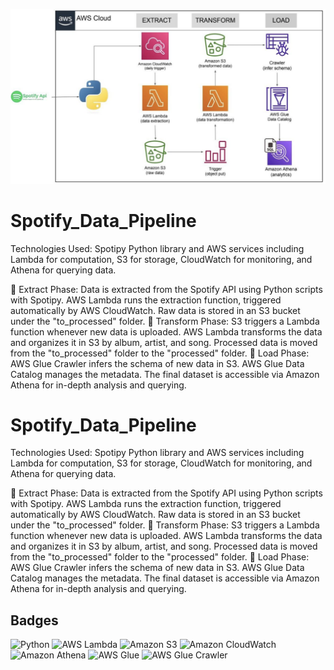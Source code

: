 ![Spotify ETL](https://github.com/shetty12/spotify_etl/blob/main/spotify%20photo.png)

# Spotify_Data_Pipeline


Technologies Used:
Spotipy Python library and AWS services including Lambda for computation, S3 for storage, CloudWatch for monitoring, and Athena for querying data.

📌 Extract Phase:
Data is extracted from the Spotify API using Python scripts with Spotipy.
AWS Lambda runs the extraction function, triggered automatically by AWS CloudWatch.
Raw data is stored in an S3 bucket under the "to_processed" folder.
📌 Transform Phase:
S3 triggers a Lambda function whenever new data is uploaded.
AWS Lambda transforms the data and organizes it in S3 by album, artist, and song.
Processed data is moved from the "to_processed" folder to the "processed" folder.
📌 Load Phase:
AWS Glue Crawler infers the schema of new data in S3.
AWS Glue Data Catalog manages the metadata.
The final dataset is accessible via Amazon Athena for in-depth analysis and querying.

# Spotify_Data_Pipeline


Technologies Used:
Spotipy Python library and AWS services including Lambda for computation, S3 for storage, CloudWatch for monitoring, and Athena for querying data.

📌 Extract Phase:
Data is extracted from the Spotify API using Python scripts with Spotipy.
AWS Lambda runs the extraction function, triggered automatically by AWS CloudWatch.
Raw data is stored in an S3 bucket under the "to_processed" folder.
📌 Transform Phase:
S3 triggers a Lambda function whenever new data is uploaded.
AWS Lambda transforms the data and organizes it in S3 by album, artist, and song.
Processed data is moved from the "to_processed" folder to the "processed" folder.
📌 Load Phase:
AWS Glue Crawler infers the schema of new data in S3.
AWS Glue Data Catalog manages the metadata.
The final dataset is accessible via Amazon Athena for in-depth analysis and querying.

## Badges



![Python](https://img.shields.io/badge/Python-3776AB?logo=python&logoColor=white)
![AWS Lambda](https://img.shields.io/badge/AWS%20Lambda-FF9900?logo=amazon-aws&logoColor=white)
![Amazon S3](https://img.shields.io/badge/Amazon%20S3-569A31?logo=amazon-s3&logoColor=white)
![Amazon CloudWatch](https://img.shields.io/badge/Amazon%20CloudWatch-FF4F8B?logo=amazon-cloudwatch&logoColor=white)
![Amazon Athena](https://img.shields.io/badge/Amazon%20Athena-1B1F23?logo=amazon-athena&logoColor=white)
![AWS Glue](https://img.shields.io/badge/AWS%20Glue-3F3F3F?logo=amazon-aws&logoColor=white)
![AWS Glue Crawler](https://img.shields.io/badge/AWS%20Glue%20Crawler-232F3E?logo=amazon-aws&logoColor=white)







